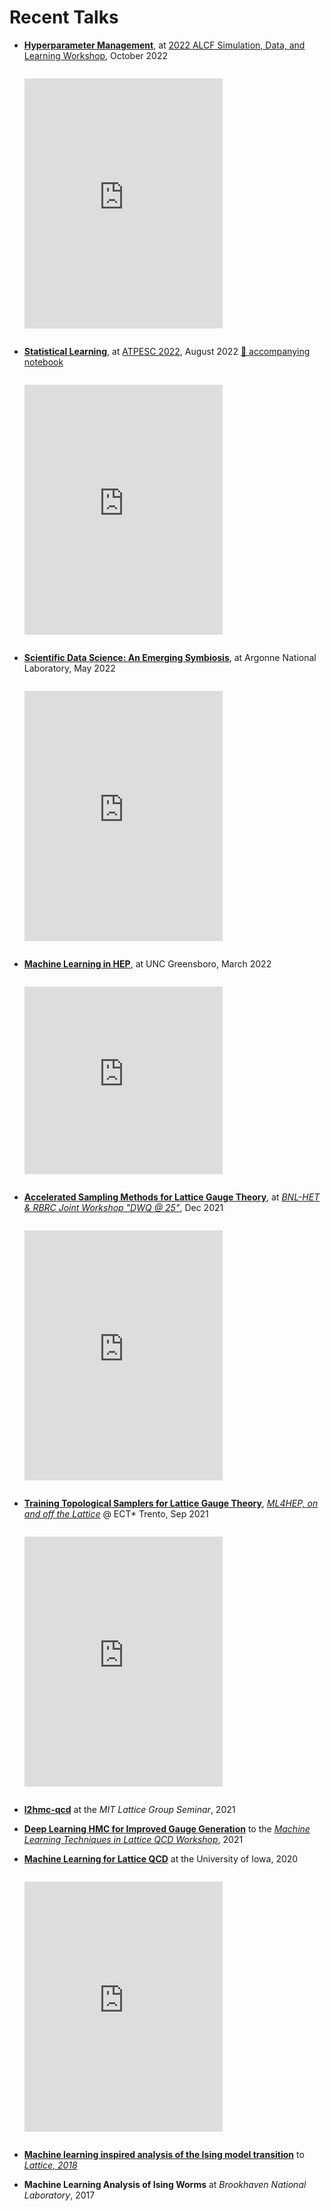 # Recent Talks
- [**Hyperparameter Management**](https://saforem2.github.io/hparam-management-sdl2022/), at [2022 ALCF Simulation, Data, and Learning Workshop](https://www.alcf.anl.gov/events/2022-alcf-simulation-data-and-learning-workshop), October 2022 
    <iframe src="https://saforem2.github.io/hparam-management-sdl2022" title="Hyperparameter Management" width="66%" align="center" height="400" scrolling="no" frameborder="0" webkitallowfullscreen mozallowfullscreen allowfullscreen style="margin-top:1em;margin-bottom:1em;border:none;align:center;">
    <p>Your browser does not support iframes.</p>
  </iframe>

- [**Statistical Learning**](https://saforem2.github.io/ATPESC-StatisticalLearning), at [ATPESC 2022](https://extremecomputingtraining.anl.gov/), August 2022 [📕 accompanying notebook](https://github.com/argonne-lcf/ATPESC_MachineLearning/blob/master/00_statisticalLearning/src/atpesc/notebooks/statistical_learning.ipynb)
  <iframe src="https://saforem2.github.io/ATPESC-StatisticalLearning/#/" title="Statistical Learning" width="66%" align="center" height="400" scrolling="no" frameborder="0" webkitallowfullscreen mozallowfullscreen allowfullscreen style="margin-top:1em;margin-bottom:1em;border:none;align:center;">
    <p>Your browser does not support iframes.</p>
  </iframe>

- [**Scientific Data Science: An Emerging Symbiosis**](https://saforem2.github.io/anl-job-talk/), at Argonne National Laboratory, May 2022
  <iframe src="https://saforem2.github.io/anl-job-talk" title="Scientific Data Science" width="66%" align="center" height="400" scrolling="no" frameborder="0" webkitallowfullscreen mozallowfullscreen allowfullscreen style="margin-top:1em;margin-bottom:1em;border:none;align:center;">
    <p>Your browser does not support iframes.</p>
  </iframe>

- [**Machine Learning in HEP**](https://saforem2.github.io/physicsSeminar), at UNC Greensboro, March 2022
  <iframe src="https://saforem2.github.io/physicsSeminar" title="Machine Learning in HEP" width="66%" align="center" height="300" scrolling="no" frameborder="0" webkitallowfullscreen mozallowfullscreen allowfullscreen style="border:none;margin-top:1em;margin-bottom:1em;">
    <p>Your browser does not support iframes.</p>
  </iframe>

- [**Accelerated Sampling Methods for Lattice Gauge Theory**](https://saforem2.github.io/l2hmc-dwq25/), at [_BNL-HET  & RBRC Joint Workshop "DWQ @ 25"_](https://indico.bnl.gov/event/13576/), Dec 2021
  <iframe src="https://saforem2.github.io/l2hmc-dwq25" title="Accelerated Sampling Methods for Lattice Gauge Theory" scrolling="no" frameborder="0" webkitallowfullscreen mozallowfullscreen allowfullscreen width="66%" align="center" height="400" style="border:none;margin-top:1em;margin-bottom:1em;">
    <p>Your browser does not support iframes.</p>
  </iframe>

- [**Training Topological Samplers for Lattice Gauge Theory**](https://saforem2.github.io/l2hmc_talk_ect2021/), [_ML4HEP, on and off the Lattice_](https://indico.ectstar.eu/event/77/contributions/2349/) @ ECT\* Trento, Sep 2021
  <iframe src="https://saforem2.github.io/l2hmc_talk_ect2021" title="Training Topological Samplers for Lattice Gauge Theory" scrolling="no" frameborder="0" webkitallowfullscreen mozallowfullscreen allowfullscreen width="66%" align="center" height="400" style="border:none;margin-top:1em;margin-bottom:1em;">
    <p>Your browser does not support iframes.</p>
  </iframe>

- [**l2hmc-qcd**](https://github.com/saforem2/l2hmc-qcd) at the _MIT Lattice Group Seminar_, 2021

- [**Deep Learning HMC for Improved Gauge Generation**](https://bit.ly/mainz21) to the [_Machine Learning Techniques in Lattice QCD Workshop_](https://bit.ly/mainz21_overview), 2021

- [**Machine Learning for Lattice QCD**](https://slides.com/samforeman/l2hmc-qcd-93bc0c) at the University of Iowa, 2020
  <iframe src="https://slides.com/samforeman/l2hmc-qcd/embed" title="Machine Learning for Lattice QCD" scrolling="no" frameborder="0" webkitallowfullscreen mozallowfullscreen allowfullscreen scrolling="no" frameborder="0" webkitallowfullscreen mozallowfullscreen allowfullscreen width="66%" align="center" height="400" style="border:none;margin-top:1em;margin-bottom:1em;">
    <p>Your browser does not support iframes.</p>
  </iframe>

- [**Machine learning inspired analysis of the Ising model transition**](https://bit.ly/latt2018) to [_Lattice, 2018_](https://indico.fnal.gov/event/15949/overview)

- **Machine Learning Analysis of Ising Worms** at _Brookhaven National Laboratory_, 2017
